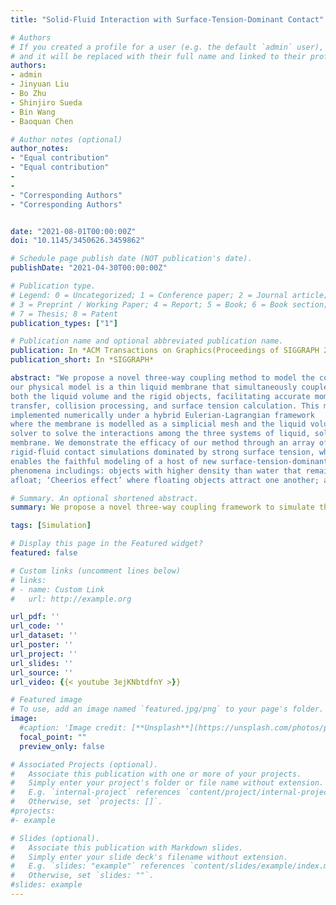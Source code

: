 ```yaml
---
title: "Solid-Fluid Interaction with Surface-Tension-Dominant Contact"

# Authors
# If you created a profile for a user (e.g. the default `admin` user), write the username (folder name) here 
# and it will be replaced with their full name and linked to their profile.
authors:
- admin
- Jinyuan Liu
- Bo Zhu
- Shinjiro Sueda
- Bin Wang
- Baoquan Chen

# Author notes (optional)
author_notes:
- "Equal contribution"
- "Equal contribution"
-
-
- "Corresponding Authors"
- "Corresponding Authors"


date: "2021-08-01T00:00:00Z"
doi: "10.1145/3450626.3459862"

# Schedule page publish date (NOT publication's date).
publishDate: "2021-04-30T00:00:00Z"

# Publication type.
# Legend: 0 = Uncategorized; 1 = Conference paper; 2 = Journal article;
# 3 = Preprint / Working Paper; 4 = Report; 5 = Book; 6 = Book section;
# 7 = Thesis; 8 = Patent
publication_types: ["1"]

# Publication name and optional abbreviated publication name.
publication: In *ACM Transactions on Graphics(Proceedings of SIGGRAPH 2021)*
publication_short: In *SIGGRAPH*

abstract: "We propose a novel three-way coupling method to model the contact interaction between solid and fluid driven by strong surface tension. At the heart of
our physical model is a thin liquid membrane that simultaneously couples to
both the liquid volume and the rigid objects, facilitating accurate momentum
transfer, collision processing, and surface tension calculation. This model is
implemented numerically under a hybrid Eulerian-Lagrangian framework
where the membrane is modelled as a simplicial mesh and the liquid volume is simulated on a background Cartesian grid. We devise a monolithic
solver to solve the interactions among the three systems of liquid, solid, and
membrane. We demonstrate the efficacy of our method through an array of
rigid-fluid contact simulations dominated by strong surface tension, which
enables the faithful modeling of a host of new surface-tension-dominant
phenomena includings: objects with higher density than water that remains
afloat; ‘Cheerios effect’ where floating objects attract one another; and surface tension weakening effect caused by surface-active constituents."

# Summary. An optional shortened abstract.
summary: We propose a novel three-way coupling framework to simulate the surface-tension-dominant contact between rigid and fluid, which uses a Lagrangian surface membrane to handle the interactions between solids and fluid.

tags: [Simulation]

# Display this page in the Featured widget?
featured: false

# Custom links (uncomment lines below)
# links:
# - name: Custom Link
#   url: http://example.org

url_pdf: ''
url_code: ''
url_dataset: ''
url_poster: ''
url_project: ''
url_slides: ''
url_source: ''
url_video: {{< youtube 3ejKNbtdfnY >}}

# Featured image
# To use, add an image named `featured.jpg/png` to your page's folder. 
image:
  #caption: 'Image credit: [**Unsplash**](https://unsplash.com/photos/pLCdAaMFLTE)'
  focal_point: ""
  preview_only: false

# Associated Projects (optional).
#   Associate this publication with one or more of your projects.
#   Simply enter your project's folder or file name without extension.
#   E.g. `internal-project` references `content/project/internal-project/index.md`.
#   Otherwise, set `projects: []`.
#projects:
#- example

# Slides (optional).
#   Associate this publication with Markdown slides.
#   Simply enter your slide deck's filename without extension.
#   E.g. `slides: "example"` references `content/slides/example/index.md`.
#   Otherwise, set `slides: ""`.
#slides: example
---
```

